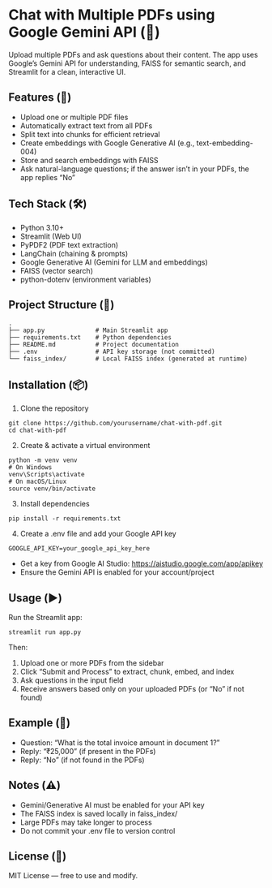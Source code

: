 # Chat with Multiple PDFs using Google Gemini API (📄)

Upload multiple PDFs and ask questions about their content. The app uses Google’s Gemini API for understanding, FAISS for semantic search, and Streamlit for a clean, interactive UI.

## Features (🚀)
- Upload one or multiple PDF files
- Automatically extract text from all PDFs
- Split text into chunks for efficient retrieval
- Create embeddings with Google Generative AI (e.g., text-embedding-004)
- Store and search embeddings with FAISS
- Ask natural-language questions; if the answer isn’t in your PDFs, the app replies “No”

## Tech Stack (🛠️)
- Python 3.10+
- Streamlit (Web UI)
- PyPDF2 (PDF text extraction)
- LangChain (chaining & prompts)
- Google Generative AI (Gemini for LLM and embeddings)
- FAISS (vector search)
- python-dotenv (environment variables)

## Project Structure (📂)
```
.
├── app.py              # Main Streamlit app
├── requirements.txt    # Python dependencies
├── README.md           # Project documentation
├── .env                # API key storage (not committed)
└── faiss_index/        # Local FAISS index (generated at runtime)
```

## Installation (📦)
1) Clone the repository
```
git clone https://github.com/yourusername/chat-with-pdf.git
cd chat-with-pdf
```

2) Create & activate a virtual environment
```
python -m venv venv
# On Windows
venv\Scripts\activate
# On macOS/Linux
source venv/bin/activate
```

3) Install dependencies
```
pip install -r requirements.txt
```

4) Create a .env file and add your Google API key
```
GOOGLE_API_KEY=your_google_api_key_here
```
- Get a key from Google AI Studio: https://aistudio.google.com/app/apikey
- Ensure the Gemini API is enabled for your account/project

## Usage (▶️)
Run the Streamlit app:
```
streamlit run app.py
```

Then:
1) Upload one or more PDFs from the sidebar
2) Click “Submit and Process” to extract, chunk, embed, and index
3) Ask questions in the input field
4) Receive answers based only on your uploaded PDFs (or “No” if not found)

## Example (📌)
- Question: “What is the total invoice amount in document 1?”
- Reply: “₹25,000” (if present in the PDFs)
- Reply: “No” (if not found in the PDFs)

## Notes (⚠️)
- Gemini/Generative AI must be enabled for your API key
- The FAISS index is saved locally in faiss_index/
- Large PDFs may take longer to process
- Do not commit your .env file to version control

## License (📜)
MIT License — free to use and modify.
